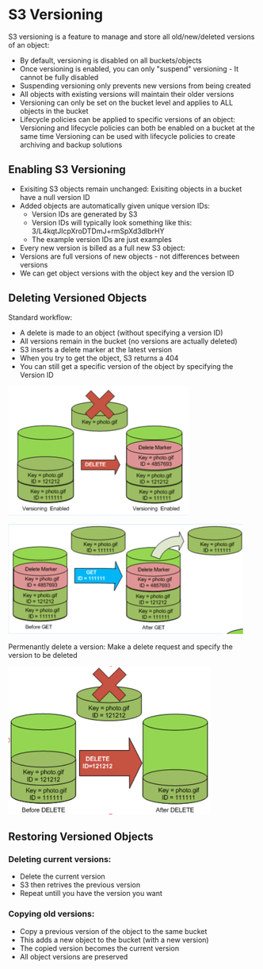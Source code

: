 # S3 Versioning

S3 versioning is a feature to manage and store all old/new/deleted versions of an object:

* By default, versioning is disabled on all buckets/objects 
* Once versioning is enabled, you can only "suspend" versioning - It cannot be fully disabled 
* Suspending versioning only prevents new versions from being created 
* All objects with existing versions will maintain their older versions 
* Versioning can only be set on the bucket level and applies to ALL objects in the bucket
* Lifecycle policies can be applied to specific versions of an object: Versioning and lifecycle policies can both be enabled on a bucket at the same time Versioning can be used with lifecycle policies to create archiving and backup solutions

## Enabling S3 Versioning 

* Exisiting S3 objects remain unchanged: Exisiting objects in a bucket have a null version ID 
* Added objects are automatically given unique version IDs: 
  * Version IDs are generated by S3 
  * Version IDs will typically look something like this: 3/L4kqtJlcpXroDTDmJ+rmSpXd3dIbrHY 
  * The example version IDs are just examples 
* Every new version is billed as a full new S3 object: 
* Versions are full versions of new objects - not differences between versions 
* We can get object versions with the object key and the version ID

## Deleting Versioned Objects 

Standard workflow: 

* A delete is made to an object \(without specifying a version ID\) 
* All versions remain in the bucket \(no versions are actually deleted\) 
* S3 inserts a delete marker at the latest version 
* When you try to get the object, S3 returns a 404 
* You can still get a specific version of the object by specifying the Version ID

![](../../../.gitbook/assets/image%20%2836%29.png)

![](../../../.gitbook/assets/image%20%2830%29.png)

Permenantly delete a version: Make a delete request and specify the version to be deleted

![](../../../.gitbook/assets/image%20%2818%29.png)

## Restoring Versioned Objects 

### Deleting current versions: 

* Delete the current version 
* S3 then retrives the previous version 
* Repeat untill you have the version you want

### Copying old versions: 

* Copy a previous version of the object to the same bucket 
* This adds a new object to the bucket \(with a new version\) 
* The copied version becomes the current version 
* All object versions are preserved

